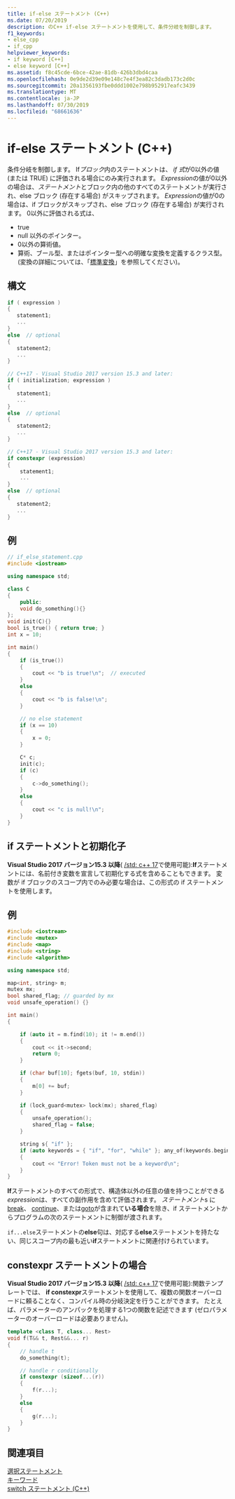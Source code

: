 ```yaml
---
title: if-else ステートメント (C++)
ms.date: 07/20/2019
description: のC++ if-else ステートメントを使用して、条件分岐を制御します。
f1_keywords:
- else_cpp
- if_cpp
helpviewer_keywords:
- if keyword [C++]
- else keyword [C++]
ms.assetid: f8c45cde-6bce-42ae-81db-426b3dbd4caa
ms.openlocfilehash: 0e9de2d39e09e148c7e4f3ea82c3dadb173c2d0c
ms.sourcegitcommit: 20a1356193fbe0ddd1002e798b952917eafc3439
ms.translationtype: MT
ms.contentlocale: ja-JP
ms.lasthandoff: 07/30/2019
ms.locfileid: "68661636"
---
```

# <a name="if-else-statement-c"></a>if-else ステートメント (C++)

条件分岐を制御します。 If*ブロック*内のステートメントは、 *if 式*が0以外の値 (または TRUE) に評価される場合にのみ実行されます。 *Expression*の値が0以外の場合は、*ステートメント*とブロック内の他のすべてのステートメントが実行され、else ブロック (存在する場合) がスキップされます。 *Expression*の値が0の場合は、if ブロックがスキップされ、else ブロック (存在する場合) が実行されます。 0以外に評価される式は、

- true
- null 以外のポインター。
- 0以外の算術値。
- 算術、ブール型、またはポインター型への明確な変換を定義するクラス型。 (変換の詳細については、「[標準変換](../cpp/standard-conversions.md)」を参照してください)。

## <a name="syntax"></a>構文

```cpp
if ( expression )
{
   statement1;
   ...
}
else  // optional
{
   statement2;
   ...
}

// C++17 - Visual Studio 2017 version 15.3 and later:
if ( initialization; expression )
{
   statement1;
   ...
}
else  // optional
{
   statement2;
   ...
}

// C++17 - Visual Studio 2017 version 15.3 and later:
if constexpr (expression)
{
    statement1;
    ...
}
else  // optional
{
   statement2;
   ...
}
```

## <a name="example"></a>例

```cpp
// if_else_statement.cpp
#include <iostream>

using namespace std;

class C
{
    public:
    void do_something(){}
};
void init(C){}
bool is_true() { return true; }
int x = 10;

int main()
{
    if (is_true())
    {
        cout << "b is true!\n";  // executed
    }
    else
    {
        cout << "b is false!\n";
    }

    // no else statement
    if (x == 10)
    {
        x = 0;
    }

    C* c;
    init(c);
    if (c)
    {
        c->do_something();
    }
    else
    {
        cout << "c is null!\n";
    }
}
```

## <a name="if_with_init"></a>if ステートメントと初期化子

**Visual Studio 2017 バージョン15.3 以降**( [/std: c++ 17](../build/reference/std-specify-language-standard-version.md)で使用可能):**If**ステートメントには、名前付き変数を宣言して初期化する式を含めることもできます。 変数が if ブロックのスコープ内でのみ必要な場合は、この形式の if ステートメントを使用します。

## <a name="example"></a>例

```cpp
#include <iostream>
#include <mutex>
#include <map>
#include <string>
#include <algorithm>

using namespace std;

map<int, string> m;
mutex mx;
bool shared_flag; // guarded by mx
void unsafe_operation() {}

int main()
{

    if (auto it = m.find(10); it != m.end())
    {
        cout << it->second;
        return 0;
    }

    if (char buf[10]; fgets(buf, 10, stdin))
    {
        m[0] += buf;
    }

    if (lock_guard<mutex> lock(mx); shared_flag)
    {
        unsafe_operation();
        shared_flag = false;
    }

    string s{ "if" };
    if (auto keywords = { "if", "for", "while" }; any_of(keywords.begin(), keywords.end(), [&s](const char* kw) { return s == kw; }))
    {
        cout << "Error! Token must not be a keyword\n";
    }
}
```

**If**ステートメントのすべての形式で、構造体以外の任意の値を持つことができる*expression*は、すべての副作用を含めて評価されます。 *ステートメント*s に[break](../cpp/break-statement-cpp.md)、 [continue](../cpp/continue-statement-cpp.md)、または[goto](../cpp/goto-statement-cpp.md)が含まれて**いる場合**を除き、if ステートメントからプログラムの次のステートメントに制御が渡されます。

`if...else`ステートメントの**else**句は、対応する**else**ステートメントを持たない、同じスコープ内の最も近い**if**ステートメントに関連付けられています。

## <a name="a-nameifconstexpr-if-constexpr-statements"></a><a name="if_constexpr">constexpr ステートメントの場合

**Visual Studio 2017 バージョン15.3 以降**( [/std: c++ 17](../build/reference/std-specify-language-standard-version.md)で使用可能):関数テンプレートでは、 **if constexpr**ステートメントを使用して、複数の関数オーバーロードに頼ることなく、コンパイル時の分岐決定を行うことができます。 たとえば、パラメーターのアンパックを処理する1つの関数を記述できます (ゼロパラメーターのオーバーロードは必要ありません)。

```cpp
template <class T, class... Rest>
void f(T&& t, Rest&&... r)
{
    // handle t
    do_something(t);

    // handle r conditionally
    if constexpr (sizeof...(r))
    {
        f(r...);
    }
    else
    {
        g(r...);
    }
}
```

## <a name="see-also"></a>関連項目

[選択ステートメント](../cpp/selection-statements-cpp.md)<br/>
[キーワード](../cpp/keywords-cpp.md)<br/>
[switch ステートメント (C++)](../cpp/switch-statement-cpp.md)